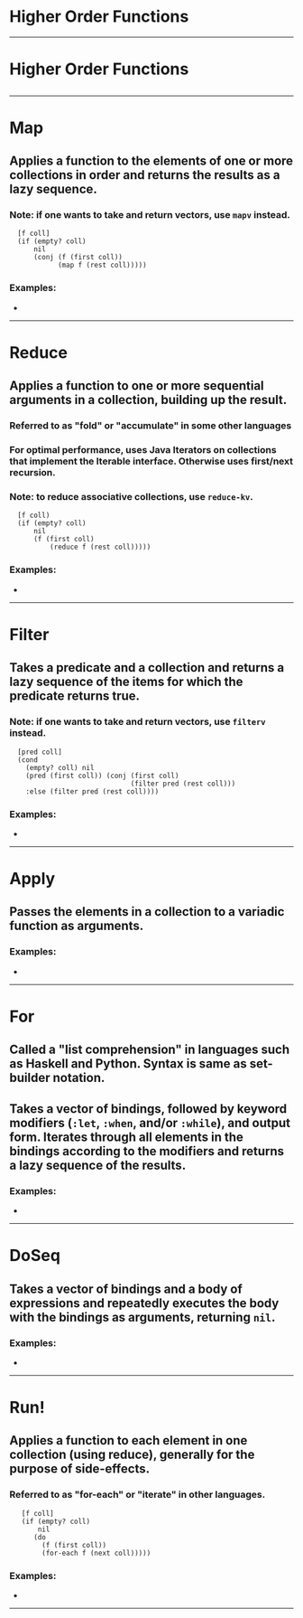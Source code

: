 <!-- $theme: gaia
 template: gaia
 -->

# Higher Order Functions

---

# Higher Order Functions

##

---

# Map

## Applies a function to the elements of one or more collections in order and returns the results as a lazy sequence.

### Note: if one wants to take and return vectors, use `mapv` instead.

```(defn map 
  [f coll]
  (if (empty? coll)
      nil
      (conj (f (first coll))
            (map f (rest coll)))))
```

### Examples:
-

---

# Reduce

## Applies a function to one or more sequential arguments in a collection, building up the result. 

### Referred to as "fold" or "accumulate" in some other languages

### For optimal performance, uses Java Iterators on collections that implement the Iterable interface. Otherwise uses first/next recursion.

### Note: to reduce associative collections, use `reduce-kv`.

```(defn reduce 
  [f coll)
  (if (empty? coll)
      nil
      (f (first coll)
          (reduce f (rest coll)))))
```

### Examples:
- 

---

# Filter

## Takes a predicate and a collection and returns a lazy sequence of the items for which the predicate returns true.

### Note: if one wants to take and return vectors, use `filterv` instead.

```(defn filter 
  [pred coll]
  (cond 
    (empty? coll) nil
    (pred (first coll)) (conj (first coll)
                              (filter pred (rest coll)))
    :else (filter pred (rest coll))))

```

### Examples:
-

---

# Apply

## Passes the elements in a collection to a variadic function as arguments.

### Examples:
-

---

# For

## Called a "list comprehension" in languages such as Haskell and Python. Syntax is same as set-builder notation. 

## Takes a vector of bindings, followed by keyword modifiers (`:let`, `:when`, and/or `:while`), and output form. Iterates through all elements in the bindings according to the modifiers and returns a lazy sequence of the results.

### Examples:
-

---

# DoSeq

## Takes a vector of bindings and a body of expressions and repeatedly executes the body with the bindings as arguments, returning `nil`.

### Examples:
-

---

# Run!

## Applies a function to each element in one collection (using reduce), generally for the purpose of side-effects.

### Referred to as "for-each" or "iterate" in other languages.

``` (defn run!
   [f coll] 
   (if (empty? coll) 
       nil 
      (do
        (f (first coll)) 
        (for-each f (next coll))))) 
```


### Examples:
-

---
